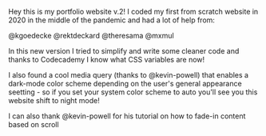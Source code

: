 Hey this is my portfolio website v.2!
I coded my first from scratch website in 2020 in the middle of the pandemic and had a lot of help from:

@kgoedecke
@rektdeckard
@theresama
@mxmul

In this new version I tried to simplify and write some cleaner code and thanks to Codecademy I know what CSS variables are now!

I also found a cool media query (thanks to @kevin-powell) that enables a dark-mode color scheme depending on the user's general appearance seetting - so if you set your system color scheme to auto you'll see you this website shift to night mode!

I can also thank @kevin-powell for his tutorial on how to fade-in content based on scroll




